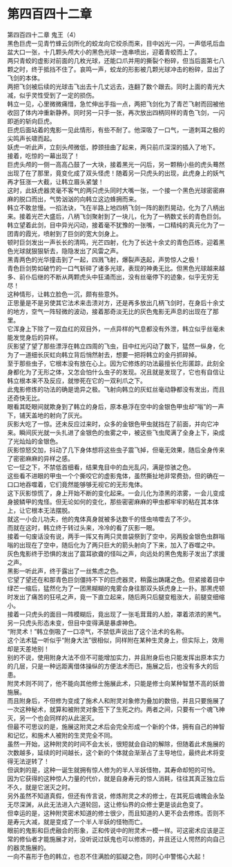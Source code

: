 # 第四百四十二章

第四百四十二章 鬼王（4）\
黑色巨虎一见青竹蜂云剑所化的蛟龙向它绞杀而来，目中凶光一闪，一声低吼后血盆大口一张，十几颗头颅大小的黑色光球一连串喷出，迎着青蛟而上了。\
两只青蛟的虚影对前面的几枚光球，还能口爪并用的撕裂个粉碎，但当后面第七八颗之时，终于抵挡不住了。哀鸣一声，蛟龙的形影被几颗光球冲击的粉碎，显出了飞剑的本体。\
两把飞剑被后续的光球击飞出去十几丈远去，连翻了数个跟去。同时上面的青光大减，似乎灵性受到了一定的损伤。\
韩立一见，心里微微痛惜，急忙伸出手指一点，两把飞剑化为了青芒飞射而回被他收回了体内冲重新静养。同时另一只手一张，再次放出四柄同样的青色飞剑，一闪即逝的斩向巨虎。\
巨虎后面站着的鬼影一见此情形，有些不耐了。他深吸了一口气，一道刺耳之极的尖鸣声长啸而起。\
妖虎一听此声，立刻头颅微低，脖颈扭曲了起来，两只前爪深深的插入了地下。\
接着，吃惊的一幕出现了！\
巨虎头颅的一侧一高高凸鼓了一大块，接着黑光一闪后，另一颗稍小些的虎头蓦然出现了在了那里，竟变化成了双头怪虎！随着另一只虎头的出现，此虎身上的妖气再才狂涨一大截，让韩立眉头紧皱！\
这时，此妖虎器灵毫不客气的两只虎头同时大嘴一张，一个接一个黑色光球密密麻麻的脱口而出，气势汹汹的向韩立这边蜂拥而来。\
韩立不敢怠慢。一掐法诀，飞在半路上地四柄飞剑一阵的剧烈晃动，化为了八柄出来。接着光芒大盛后，八柄飞剑聚射到了一块儿，化为了一柄数丈长的青色巨剑。\
韩立望着此剑，目中异光闪动，接着毫不犹豫的一张嘴，一口精纯的真元化为了一团青的霞光，喷射到了巨剑的宽大剑身上。\
顿时巨剑发出一声长长的清鸣，光芒四射，化为了长达十余丈的青色匹练，迎着黑色光球就狠狠斩去，隐隐发出了风雷之声。\
黑青两色的光华撞击到了一起，四溅飞射，爆裂声迭起，声势惊人之极！\
青色巨剑势如破竹的一口气斩碎了诸多光球，表现的神勇无比。但黑色光球越来越多、前仆后继的不断从两颗虎头中狂涌而出，没有丝毫停下的迹象，似乎无穷无尽！\
这种情形，让韩立脸色一沉，颇有些意外。\
正思量是不是另使其它法术来击溃对方，还是再多放出几柄飞剑时，在身后十余丈的地方，空气一阵轻微的波动，接着那奇淡无比的灰色鬼影无声息的出现在了那里。\
它浑身上下除了一双血红的双目外，一点异样的气息都没有外泄，韩立似乎丝毫未能发觉身后的异样。\
灰影望了望了那些漂浮在韩立四周的飞虫，目中红光闪动了数下，猛然一纵身，化为了一道细长灰虹向韩立背后悄然射去，想要一把将韩立的金丹抓碎掉。\
至于那些虫子，它根本没有放在心上。因为它修炼的功法最擅长化形匿踪，此刻全身都化为了无形之体，又怎会怕什么虫子的发现。况且就是发现了，它也有自信让韩立根本来不及反应，就惨死在它的一双利爪之下。\
此鬼影修炼的功法的确是诡异之极。飞射向韩立的灰虹丝毫动静都没有发出，而且还奇快无比。\
眼看其眨眼间就欺身到了韩立的身后，原本悬浮在空中的金银色甲虫却“嗡”的一声下，铺天盖地的射向了灰光。\
灰影大吃了一惊。还未反应过来时，众多的金银色甲虫就挡在了前面，并向它冲来。瞬间灰光就一头扎进了金银色的虫雾之中，被这些飞虫爬满了全身上下，染成了光灿灿的金银色。\
灰影惊怒交加，抖动了几下身体想将这些虫子震飞掉，但毫无效果，随后全身传来了密密麻麻的异样之感。\
它一怔之下，不禁低首细看，结果鬼目中的血光乱闪，满是惊骇之色。\
这些看不进眼的甲虫一个个撕咬它的虚影鬼体，虽然撕扯地非常费劲，但的确在一口口地吞噬着，它们竟然能够够无视它的无形鬼体。\
这下灰影惊慌了，身上开始不断的变化起来。一会儿化为漆黑的浓雾，一会儿变成身披鳞甲的鬼怪。但无论如何的变化，那些密密麻麻的甲虫都牢牢的粘在其本体上，让它根本无法摆脱。\
就这一小会儿功夫，他的鬼体真身就被多达数千的怪虫啃噬去了不少。\
而就在这时，韩立终于转过头来，冷冷的看了灰影一眼。\
接着一句废话没有说，两手一挥又有两只灵兽袋祭到了空中，另两股金银色虫群嗡嗡的出现在了空中，随后化为了两只巨大的箭头射向了下来，加入了吞噬之中。\
灰色鬼影终于恐惧的发出了震耳欲聋的怪叫之声，向远处的黑色鬼影子发出了求援之声。\
黑影一听此声，终于露出了一丝焦虑之色。\
它望了望还在和那青色巨剑僵持不下的巨虎器灵，稍露出踌躇之色。但紧接着目中绿芒一缩后，猛然化为了一团黑糊糊的鬼雾合身往那双头妖虎身上一扑。那黑虎顿时发出了痛苦的狂吼之声，竟一下直立起来，随后两只后腿变粗涨大，前腿变细缩小。\
接着一只虎头的面目一阵模糊后，竟出现了一张毛茸茸的人脸，罩着浓浓的黑气。另一只虎头形态未变，但目中变得满是暴虐神色。\
“附灵术！”韩立倒吸了一口凉气，不禁低声说出了这个法术的名称。\
这个法术猛一听似乎“附身大法”很相似，同样附在某种生灵身上，但实际上，效用却是天差地别！\
别的不说，使用附身大法不但不可能增加实力，并且附身后也只能发挥出原本实力的几层，只是一种远距离借体操纵的方便法术而已，施展之后，也没有多大的后患。\
附灵术则不同了，他不能向其他修士施展此术，只能是修士向某种智慧不高的妖兽施展。\
而且附身后，不但修为变成了施术人和附灵对象修为叠加的数倍，并且只要施展了一次这种秘术，就算和被附灵对象签下了生死之约。两者之间，只要有一个魂飞神灭，另一个也会同样的从此泯灭。\
但最不可思议的是，施展这附灵之术后会完全形成一个新的个体，拥有自己的神智和记忆，和施术人被附的生灵完全不同。\
虽然一开始，这种附灵的时间不会太长，很短就会自动的解除，但随着此术施展的次数越多，延续的时间越长，这个新的个体就会渐渐占了主导地位，最终此术将变得无法逆转了！\
但讽刺的是，这种一诞生就拥有惊人修为的半人半妖怪物，其寿命却短的可怜。\
因为它获得的这种惊人力量的代价，就是自身寿元的惊人消耗，往往其真正独立后不久，就是它泯灭之时。\
另外虽然不知道真假，但还有传言说，修炼附灵之术的修士，在其死后魂魄会永坠无尽深渊，从此无法进入六道轮回，这让修仙界的众修士更是谈此色变了。\
但幸运的是，这种附灵密术知道的修士很少，而且知道的人更不会去修炼。否则不是寿元大减，就是变成了一个半人半妖的怪物而亡。\
眼前的鬼影和巨虎融合的形象，正和传说中的附灵术一模一样。可这密术应该是正常的修仙者才能施展才对，没听说过妖鬼也可以修炼的，并且还让人愕然的向自己的器灵施展的。\
一向不喜形于色的韩立，也忍不住满脸的狐疑之色，同时心中警惕心大起！
